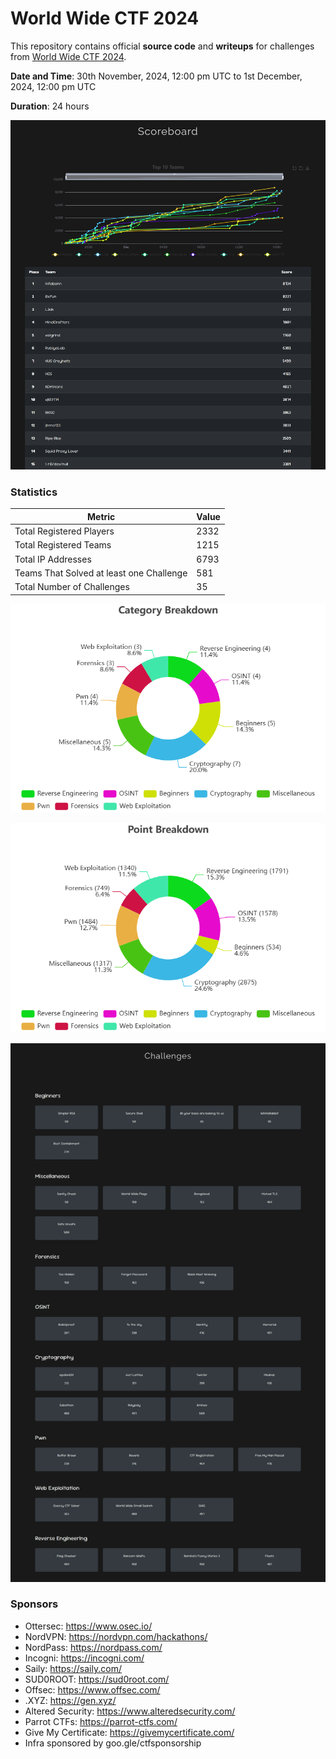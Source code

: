 # World Wide CTF 2024

This repository contains official **source code** and **writeups** for challenges from [World Wide CTF 2024](https://ctftime.org/event/2572).

**Date and Time**: 30th November, 2024, 12:00 pm UTC to 1st December, 2024, 12:00 pm UTC

**Duration**: 24 hours

![Scoreboard](Assets/scoreboard.png)

### Statistics

| Metric                                  | Value |
| --------------------------------------- | ----- |
| Total Registered Players                | 2332  |
| Total Registered Teams                  | 1215  |
| Total IP Addresses                      | 6793  |
| Teams That Solved at least one Challenge| 581   |
| Total Number of Challenges              | 35    |

![Category Breakdown](Assets/Category_Breakdown.png)

![Point Breakdown](Assets/Point_Breakdown.png)

![Challenges](Assets/challenges.png)

### Sponsors
- Ottersec: https://www.osec.io/
- NordVPN: https://nordvpn.com/hackathons/
- NordPass: https://nordpass.com/
- Incogni: https://incogni.com/
- Saily: https://saily.com/
- SUD0ROOT: https://sud0root.com/
- Offsec: https://www.offsec.com/
- .XYZ: https://gen.xyz/
- Altered Security: https://www.alteredsecurity.com/
- Parrot CTFs: https://parrot-ctfs.com/
- Give My Certificate: https://givemycertificate.com/
- Infra sponsored by goo.gle/ctfsponsorship
